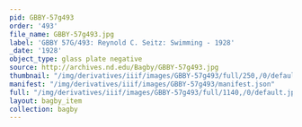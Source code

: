 ```yaml
---
pid: GBBY-57g493
order: '493'
file_name: GBBY-57g493.jpg
label: 'GBBY 57G/493: Reynold C. Seitz: Swimming - 1928'
_date: '1928'
object_type: glass plate negative
source: http://archives.nd.edu/Bagby/GBBY-57g493.jpg
thumbnail: "/img/derivatives/iiif/images/GBBY-57g493/full/250,/0/default.jpg"
manifest: "/img/derivatives/iiif/images/GBBY-57g493/manifest.json"
full: "/img/derivatives/iiif/images/GBBY-57g493/full/1140,/0/default.jpg"
layout: bagby_item
collection: bagby
---
```

